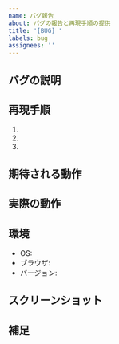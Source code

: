 ```yaml
---
name: バグ報告
about: バグの報告と再現手順の提供
title: '[BUG] '
labels: bug
assignees: ''
---
```


## バグの説明
<!-- バグの詳細な説明を記載してください -->

## 再現手順
1. 
2. 
3. 

## 期待される動作
<!-- 期待される動作を記載してください -->

## 実際の動作
<!-- 実際の動作を記載してください -->

## 環境
- OS: 
- ブラウザ: 
- バージョン: 

## スクリーンショット
<!-- 可能であれば、問題を示すスクリーンショットを添付してください -->

## 補足
<!-- その他、関連する情報があれば記載してください --> 